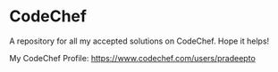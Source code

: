 # CodeChef

A repository for all my accepted solutions on CodeChef. Hope it helps!

My CodeChef Profile: https://www.codechef.com/users/pradeepto
